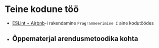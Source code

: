 # Teine kodune töö

- [ESLint + Airbnb](../../concepts/eslint/about.md)-i rakendamine `Programmeerimine I` aine kodutöödes
- Õppematerjal arendusmetoodika kohta
  - 